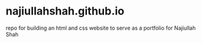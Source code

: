# najiullahshah.github.io
repo for building an html and css website to serve as a portfolio for Najiullah Shah
